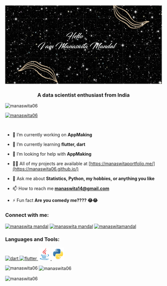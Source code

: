 ![](/intro/Intro.png)

<h3 align="center">A data scientist enthusiast from India</h3>

<p align="left"> <img src="https://komarev.com/ghpvc/?username=manaswita06&label=Profile%20views&color=0e75b6&style=flat" alt="manaswita06" /> </p>

<p align="left"> <a href="https://github.com/ryo-ma/github-profile-trophy"><img src="https://github-profile-trophy.vercel.app/?username=manaswita06" alt="manaswita06" /></a> </p>

<p align="left"> <a href="https://twitter.com/" target="blank"><img src="https://img.shields.io/twitter/follow/?logo=twitter&style=for-the-badge" alt="" /></a> </p>

- 🔭 I’m currently working on **AppMaking**

- 🌱 I’m currently learning **flutter, dart**

- 🤝 I’m looking for help with **AppMaking**

- 👨‍💻 All of my projects are available at [https://manaswitaportfolio.me/](https://manaswita06.github.io/)

- 💬 Ask me about **Statistics, Python, my hobbies, or anything you like**

- 📫 How to reach me **manaswita14@gmail.com**

- ⚡ Fun fact **Are you comedy me???? 😂😂**

<h3 align="left">Connect with me:</h3>
<p align="left">
<a href="https://www.linkedin.com/in/manaswita-mandal-87b7381a6" target="blank"><img align="center" src="https://raw.githubusercontent.com/rahuldkjain/github-profile-readme-generator/master/src/images/icons/Social/linked-in-alt.svg" alt="manaswita mandal" height="30" width="40" /></a>
<a href="https://www.facebook.com/manaswita.mandal.3/" target="blank"><img align="center" src="https://raw.githubusercontent.com/rahuldkjain/github-profile-readme-generator/master/src/images/icons/Social/facebook.svg" alt="manaswita mandal" height="30" width="40" /></a>
<a href="https://www.instagram.com/manaswitamandal" target="blank"><img align="center" src="https://raw.githubusercontent.com/rahuldkjain/github-profile-readme-generator/master/src/images/icons/Social/instagram.svg" alt="manaswitamandal" height="30" width="40" /></a>
</p>

<h3 align="left">Languages and Tools:</h3>
<p align="left"> <a href="https://dart.dev" target="_blank" rel="noreferrer"> <img src="https://www.vectorlogo.zone/logos/dartlang/dartlang-icon.svg" alt="dart" width="40" height="40"/> </a> <a href="https://flutter.dev" target="_blank" rel="noreferrer"> <img src="https://www.vectorlogo.zone/logos/flutterio/flutterio-icon.svg" alt="flutter" width="40" height="40"/> </a> <a href="https://www.java.com" target="_blank" rel="noreferrer"> <img src="https://raw.githubusercontent.com/devicons/devicon/master/icons/java/java-original.svg" alt="java" width="40" height="40"/> </a> <a href="https://www.python.org" target="_blank" rel="noreferrer"> <img src="https://raw.githubusercontent.com/devicons/devicon/master/icons/python/python-original.svg" alt="python" width="40" height="40"/> </a> </p>

<p><img align="left" src="https://github-readme-stats.vercel.app/api/top-langs?username=manaswita06&show_icons=true&locale=en&layout=compact" alt="manaswita06" /></p>

<p>&nbsp;<img align="center" src="https://github-readme-stats.vercel.app/api?username=manaswita06&show_icons=true&locale=en" alt="manaswita06" /></p>

<p><img align="center" src="https://github-readme-streak-stats.herokuapp.com/?user=manaswita06&" alt="manaswita06" /></p>
